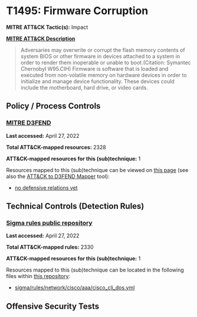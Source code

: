 # T1495: Firmware Corruption
**MITRE ATT&CK Tactic(s):** Impact

**[MITRE ATT&CK Description](https://attack.mitre.org/techniques/T1495)**
<blockquote>Adversaries may overwrite or corrupt the flash memory contents of system BIOS or other firmware in devices attached to a system in order to render them inoperable or unable to boot.(Citation: Symantec Chernobyl W95.CIH) Firmware is software that is loaded and executed from non-volatile memory on hardware devices in order to initialize and manage device functionality. These devices could include the motherboard, hard drive, or video cards.</blockquote>

## Policy / Process Controls
### [MITRE D3FEND](https://d3fend.mitre.org/)
**Last accessed:** April 27, 2022

**Total ATT&CK-mapped resources:** 2328

**ATT&CK-mapped resources for this (sub)technique:** 1

Resources mapped to this (sub)technique can be viewed on [this page](https://d3fend.mitre.org/) (see also the [ATT&CK to D3FEND Mapper](https://d3fend.mitre.org/tools/attack-mapper) tool):

* [no defensive relations yet](https://d3fend.mitre.org/techniques/d3f:nodefensiverelationsyet)

## Technical Controls (Detection Rules)
### [Sigma rules public repository](https://github.com/SigmaHQ/sigma)
**Last accessed:** April 27, 2022

**Total ATT&CK-mapped rules:** 2330

**ATT&CK-mapped resources for this (sub)technique:** 1

Resources mapped to this (sub)technique can be located in the following files within [this repository](https://github.com/SigmaHQ/sigma/tree/master/rules):

* [sigma/rules/network/cisco/aaa/cisco_cli_dos.yml](https://github.com/SigmaHQ/sigma/blob/master/rules/network/cisco/aaa/cisco_cli_dos.yml)


## Offensive Security Tests
